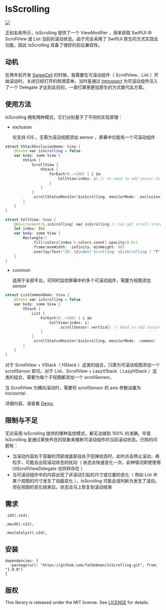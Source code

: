 # IsScrolling

![](https://img.shields.io/badge/Platform%20Compatibility-iOS%20|%20macOS%20|%20macCatalyst-red)

正如名称所示，IsScrolling 提供了一个 ViewModifier ，用来获取 SwiftUI 中 ScrollView 或 List 当前的滚动状态。由于完全采用了 SwiftUI 原生的方式实现此功能，因此 IsScrolling 具备了很好的前后兼容性。

## 动机

在两年前开发 [SwipeCell](https://github.com/fatbobman/SwipeCell) 的时候，我需要在可滚动组件（ ScrollView、List ）开始滚动时，关闭已经打开的侧滑菜单。当时是通过  [Introspect](https://github.com/siteline/SwiftUI-Introspect.git) 为可滚动组件注入了一个 Delegate 才达到此目的，一直打算用更加原生的方式替代此方案。 

## 使用方法

IsScrolling 拥有两种模式，它们分别基于了不同的实现原理：

* exclusion

  仅支持 iOS ，无需为滚动视图添加 sensor ，屏幕中仅能有一个可滚动组件

```swift
struct VStackExclusionDemo: View {
    @State var isScrolling = false
    var body: some View {
        VStack {
            ScrollView {
                VStack {
                    ForEach(0..<100) { i in
                        CellView(index: i) // no need to add sensor in exclusion mode
                    }
                }
            }
            .scrollStatusMonitor($isScrolling, monitorMode: .exclusion) // add scrollStatusMonitor to get scroll status
        }
    }
}

struct CellView: View {
    @Environment(\.isScrolling) var isScrolling // can get scroll status in scrollable content
    let index: Int
    var body: some View {
        Rectangle()
            .fill(colors[index % colors.count].opacity(0.6))
            .frame(maxWidth: .infinity, minHeight: 80)
            .overlay(Text("ID: \(index) Scrolling: \(isScrolling ? "T" : "F")"))
    }
}
```

* common

  适用于全部平台，可同时监控屏幕中的多个可滚动组件，需要为视图添加 sensor

```swift
struct ListCommonDemo: View {
    @State var isScrolling = false
    var body: some View {
        VStack {
            List {
                ForEach(0..<100) { i in
                    CellView(index: i)
                        .scrollSensor(.vertical) // Need to add sensor for each subview
                }
            }
            .scrollStatusMonitor($isScrolling, monitorMode: .common)
        }
    }
}
```

对于 ScrollView + VStack（ HStack ）这类的组合，只需为可滚动视图添加一个 scrollSensor 即可。对于 List、ScrollView + LazyVStack（ LazyHStack ）这类的组合，需要为每个子视图都添加一个 scrollSensor。

当 ScrollView 为横向滚动时，需要将 scrollSensor 的 axis 参数设置为 horizontal

详细内容，请查看 [Demo](https://github.com/fatbobman/IsScrolling/tree/main/Demo)

## 限制与不足

无论采用 IsScrolling 提供的哪种监控模式，都无法做到 100% 的准确。毕竟 IsScrolling 是通过某些外在的现象来推断可滚动组件的当前滚动状态。已知的问题有：

* 当滚动内容处于容器的顶部或底部且处于回弹状态时，此时点击停止滚动，再松手，可能会出现滚动状态的扰动（ 状态会快速变化一次，此种情况即使使用 UIScrollViewDelegate 也同样存在 ）
* 当可滚动组件中的内容出现了非滚动引起的尺寸或位置的变化（ 例如 List 中某个视图的尺寸发生了动画变化 ），IsScrolling 可能会误判断为发生了滚动，但在视图的变化结束后，状态会马上恢复到滚动结束

## 需求

```
.iOS(.v14),

.macOS(.v12),

.macCatalyst(.v14),
```

## 安装

```
dependencies: [
  .package(url: "https://github.com/fatbobman/IsScrolling.git", from: "1.0.0")
]
```

## 版权

This library is released under the MIT license. See [LICENSE](https://github.com/fatbobman/IsScrolling/blob/main/LICENSE) for details.
